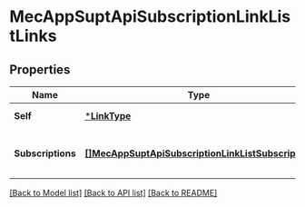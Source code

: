 # MecAppSuptApiSubscriptionLinkListLinks

## Properties
Name | Type | Description | Notes
------------ | ------------- | ------------- | -------------
**Self** | [***LinkType**](LinkType.md) |  | [default to null]
**Subscriptions** | [**[]MecAppSuptApiSubscriptionLinkListSubscription**](MecAppSuptApiSubscriptionLinkListSubscription.md) | The MEC application instance&#39;s subscriptions | [optional] [default to null]

[[Back to Model list]](../README.md#documentation-for-models) [[Back to API list]](../README.md#documentation-for-api-endpoints) [[Back to README]](../README.md)


